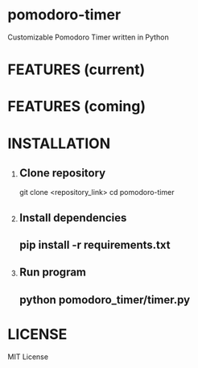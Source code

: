 # pomodoro-timer

Customizable Pomodoro Timer written in Python

# FEATURES (current)

# FEATURES (coming)

# INSTALLATION

1. Clone repository
    ---
    git clone <repository_link>
    cd pomodoro-timer

2. Install dependencies
    ---
    pip install -r requirements.txt
    ---

3. Run program
    ---
    python pomodoro_timer/timer.py
    ---

# LICENSE
MIT License